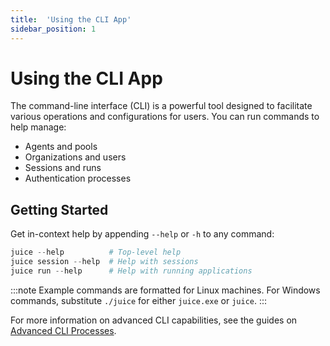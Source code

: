 ```yaml
---
title:  'Using the CLI App'
sidebar_position: 1
---
```

# Using the CLI App 

The command-line interface (CLI) is a powerful tool designed to facilitate various operations and configurations for users. You can run commands to help manage:

- Agents and pools
- Organizations and users
- Sessions and runs
- Authentication processes

## Getting Started

Get in-context help by appending `--help` or `-h` to any command:

```powershell
juice --help          # Top-level help
juice session --help  # Help with sessions
juice run --help      # Help with running applications
```

:::note
Example commands are formatted for Linux machines. For Windows commands, substitute `./juice` for either `juice.exe` or `juice`.
:::

For more information on advanced CLI capabilities, see the guides on [Advanced CLI Processes](/docs/juice/pro-users/cli-app/advanced-cli/advanced-cli.md).        